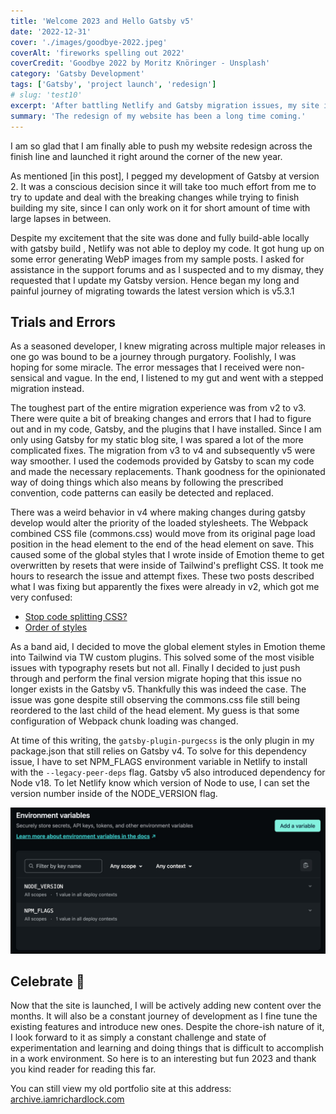 ```yaml
---
title: 'Welcome 2023 and Hello Gatsby v5'
date: '2022-12-31'
cover: './images/goodbye-2022.jpeg'
coverAlt: 'fireworks spelling out 2022'
coverCredit: 'Goodbye 2022 by Moritz Knöringer - Unsplash'
category: 'Gatsby Development'
tags: ['Gatsby', 'project launch', 'redesign']
# slug: 'test10'
excerpt: 'After battling Netlify and Gatsby migration issues, my site is finally seeing the light of day! I am so excited to share it with the internet.'
summary: 'The redesign of my website has been a long time coming.'
---
```


I am so glad that I am finally able to push my website redesign across the finish line and launched it right around the corner of the new year.

As mentioned [in this post], I pegged my development of Gatsby at version 2. It was a conscious decision since it will take too much effort from me to try to update and deal with the breaking changes while trying to finish building my site, since I can only work on it for short amount of time with large lapses in between.

Despite my excitement that the site was done and fully build-able locally with gatsby build , Netlify was not able to deploy my code. It got hung up on some error generating WebP images from my sample posts.  I asked for assistance in the support forums and as I suspected and to my dismay, they requested that I update my Gatsby version. Hence began my long and painful journey of migrating towards the latest version which is v5.3.1


## Trials and Errors

As a seasoned developer, I knew migrating across multiple major releases in one go was bound to be a journey through purgatory. Foolishly, I was hoping for some miracle. The error messages that I received were non-sensical and vague. In the end, I listened to my gut and went with a stepped migration instead.

The toughest part of the entire migration experience was from v2 to v3. There were quite a bit of breaking changes and errors that I had to figure out and in my code, Gatsby, and the plugins that I have installed. Since I am only using Gatsby for my static blog site, I was spared a lot of the more complicated fixes. The migration from v3 to v4 and subsequently v5 were way smoother. I used the codemods provided by Gatsby to scan my code and made the necessary replacements. Thank goodness for the opinionated way of doing things which also means by following the prescribed convention, code patterns can easily be detected and replaced.

There was a weird behavior in v4 where making changes during gatsby develop would alter the priority of the loaded stylesheets. The Webpack combined CSS file (commons.css) would move from its original page load position in the head element to the end of the head element on save. This caused some of the global styles that I wrote inside of Emotion theme to get overwritten by resets that were inside of Tailwind's preflight CSS. It took me hours to research the issue and attempt fixes. These two posts described what I was fixing but apparently the fixes were already in v2, which got me very confused:
- [Stop code splitting CSS?](https://github.com/gatsbyjs/gatsby/issues/11072)
- [Order of styles](https://github.com/gatsbyjs/gatsby/issues/1836)

As a band aid, I decided to move the global element styles in Emotion theme into Tailwind via TW custom plugins. This solved some of the most visible issues with typography resets but not all. Finally I decided to just push through and perform the final version migrate hoping that this issue no longer exists in the Gatsby v5. Thankfully this was indeed the case. The issue was gone despite still observing the commons.css file still being reordered to the last child of the head element.  My guess is that some configuration of Webpack chunk loading was changed.

At time of this writing,  the `gatsby-plugin-purgecss` is the only plugin in my package.json that still relies on Gatsby v4. To solve for this dependency issue, I have to set NPM_FLAGS environment variable in Netlify to install with the `--legacy-peer-deps` flag. Gatsby v5 also introduced dependency for Node v18. To let Netlify know which version of Node to use, I can set the version number inside of the NODE_VERSION flag.

![Netlify admin dashboard - Environment variable section](./images/netlify-env-vars-screenshot.jpeg)

## Celebrate 🎉
Now that the site is launched, I will be actively adding new content over the months.  It will also be a constant journey of development as I fine tune the existing features and introduce new ones. Despite the chore-ish nature of it, I look forward to it as simply a constant challenge and state of experimentation and learning and doing things that is difficult to accomplish in a work environment. So here is to an interesting but fun 2023 and thank you kind reader for reading this far.

You can still view my old portfolio site at this address: [archive.iamrichardlock.com](https://www.archive.iamrichardlock.com/)



